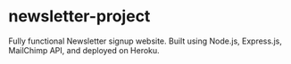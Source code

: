 # newsletter-project
Fully functional Newsletter signup website.
Built using Node.js, Express.js, MailChimp API, and deployed on Heroku.
